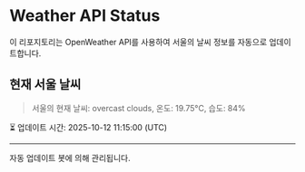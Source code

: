 
# Weather API Status

이 리포지토리는 OpenWeather API를 사용하여 서울의 날씨 정보를 자동으로 업데이트합니다.

## 현재 서울 날씨
> 서울의 현재 날씨: overcast clouds, 온도: 19.75°C, 습도: 84%

⏳ 업데이트 시간: 2025-10-12 11:15:00 (UTC)

---
자동 업데이트 봇에 의해 관리됩니다.
